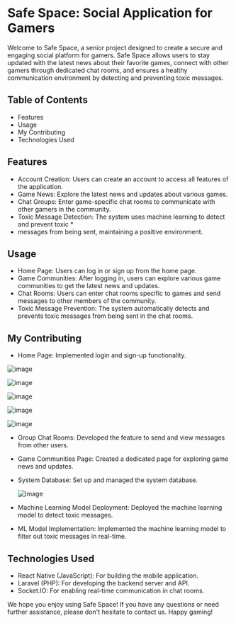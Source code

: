 
# Safe Space: Social Application for Gamers

Welcome to Safe Space, a senior project designed to create a secure and engaging social platform for gamers. Safe Space allows users to stay updated with the latest news about their favorite games, connect with other gamers through dedicated chat rooms, and ensures a healthy communication environment by detecting and preventing toxic messages.

## **Table of Contents**

  * Features
  * Usage
  * My Contributing
  * Technologies Used



## Features

* Account Creation: Users can create an account to access all features of the application.
* Game News: Explore the latest news and updates about various games.
* Chat Groups: Enter game-specific chat rooms to communicate with other gamers in the community.
* Toxic Message Detection: The system uses machine learning to detect and prevent toxic *
* messages from being sent, maintaining a positive environment.


## Usage

* Home Page: Users can log in or sign up from the home page.
* Game Communities: After logging in, users can explore various game communities to get the latest news and updates.
* Chat Rooms: Users can enter chat rooms specific to games and send messages to other members of the community.
* Toxic Message Prevention: The system automatically detects and prevents toxic messages from being sent in the chat rooms.


## My Contributing

* Home Page: Implemented login and sign-up functionality.

![image](https://github.com/Salam98/Safe-Space-App/assets/85636030/b511cbf6-5aff-4394-af1a-6bc1b1b6052f)

![image](https://github.com/Salam98/Safe-Space-App/assets/85636030/62998938-ed2a-46b5-9af8-2a125715e591) 

![image](https://github.com/Salam98/Safe-Space-App/assets/85636030/2e60166c-ac86-4194-8e2a-e7d605604f69)

![image](https://github.com/Salam98/Safe-Space-App/assets/85636030/3a677555-b633-4515-a045-44079ca790bf)


![image](https://github.com/Salam98/Safe-Space-App/assets/85636030/425f53d7-f44a-459a-868c-b883baca67db)




  
* Group Chat Rooms: Developed the feature to send and view messages from other users.
* Game Communities Page: Created a dedicated page for exploring game news and updates.
* System Database: Set up and managed the system database.

   ![image](https://github.com/Salam98/Safe-Space-App/assets/85636030/f0a6b193-5c91-43da-b315-a4f7a5c440f2)


  
* Machine Learning Model Deployment: Deployed the machine learning model to detect toxic messages.
* ML Model Implementation: Implemented the machine learning model to filter out toxic messages in real-time.


## Technologies Used

* React Native (JavaScript): For building the mobile application.
* Laravel (PHP): For developing the backend server and API.
* Socket.IO: For enabling real-time communication in chat rooms.


We hope you enjoy using Safe Space! If you have any questions or need further assistance, please don't hesitate to contact us. Happy gaming!

